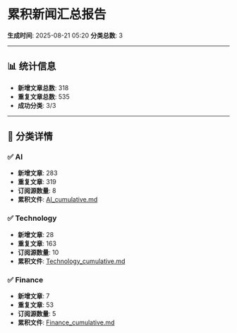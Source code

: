 # 累积新闻汇总报告

**生成时间**: 2025-08-21 05:20
**分类总数**: 3

---

## 📊 统计信息

- **新增文章总数**: 318
- **重复文章总数**: 535
- **成功分类**: 3/3

---

## 📂 分类详情

### ✅ AI
- **新增文章**: 283
- **重复文章**: 319
- **订阅源数量**: 8
- **累积文件**: [AI_cumulative.md](./AI_cumulative.md)

### ✅ Technology
- **新增文章**: 28
- **重复文章**: 163
- **订阅源数量**: 10
- **累积文件**: [Technology_cumulative.md](./Technology_cumulative.md)

### ✅ Finance
- **新增文章**: 7
- **重复文章**: 53
- **订阅源数量**: 5
- **累积文件**: [Finance_cumulative.md](./Finance_cumulative.md)
